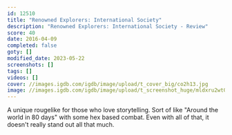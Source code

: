 ```yaml
---
id: 12510
title: "Renowned Explorers: International Society"
description: "Renowned Explorers: International Society - Review"
score: 40
date: 2016-04-09
completed: false
goty: []
modified_date: 2023-05-22
screenshots: []
tags: []
videos: []
cover: //images.igdb.com/igdb/image/upload/t_cover_big/co2h13.jpg
image: //images.igdb.com/igdb/image/upload/t_screenshot_huge/mldxru2wt0qrdzenbqxa.jpg
---
```

A unique rougelike for those who love storytelling. Sort of like "Around the world in 80 days" with some hex based combat. Even with all of that, it doesn't really stand out all that much.  